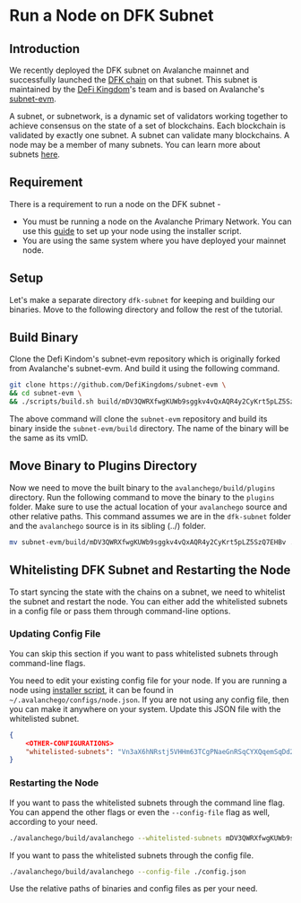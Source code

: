 # Run a Node on DFK Subnet

## Introduction

We recently deployed the DFK subnet on Avalanche mainnet and successfully launched the [DFK chain](https://subnets.avax.network/defi-kingdoms/dfk-chain/explorer) on that subnet. This subnet is maintained by the [DeFi Kingdom](https://defikingdoms.com/)'s team and is based on Avalanche's [subnet-evm](https://github.com/ava-labs/subnet-evm).

A subnet, or subnetwork, is a dynamic set of validators working together to achieve consensus on the state of a set of blockchains. Each blockchain is validated by exactly one subnet. A subnet can validate many blockchains. A node may be a member of many subnets. You can learn more about subnets [here](../subnets/README.md).

## Requirement

There is a requirement to run a node on the DFK subnet - 

* You must be running a node on the Avalanche Primary Network. You can use this [guide](../../nodes-and-staking/set-up-node-with-installer) to set up your node using the installer script.
* You are using the same system where you have deployed your mainnet node.

## Setup

Let's make a separate directory `dfk-subnet` for keeping and building our binaries. Move to the following directory and follow the rest of the tutorial.

## Build Binary

Clone the Defi Kindom's subnet-evm repository which is originally forked from Avalanche's subnet-evm. And build it using the following command.

```bash
git clone https://github.com/DefiKingdoms/subnet-evm \
&& cd subnet-evm \
&& ./scripts/build.sh build/mDV3QWRXfwgKUWb9sggkv4vQxAQR4y2CyKrt5pLZ5SzQ7EHBv
```

The above command will clone the `subnet-evm` repository and build its binary inside the `subnet-evm/build` directory. The name of the binary will be the same as its vmID.

## Move Binary to Plugins Directory

Now we need to move the built binary to the `avalanchego/build/plugins` directory. Run the following command to move the binary to the `plugins` folder. Make sure to use the actual location of your `avalanchego` source and other relative paths. This command assumes we are in the `dfk-subnet` folder and the `avalanchego` source is in its sibling (.\./) folder.

```bash
mv subnet-evm/build/mDV3QWRXfwgKUWb9sggkv4vQxAQR4y2CyKrt5pLZ5SzQ7EHBv ../avalanchego/build/plugins/
```

## Whitelisting DFK Subnet and Restarting the Node

To start syncing the state with the chains on a subnet, we need to whitelist the subnet and restart the node. You can either add the whitelisted subnets in a config file or pass them through command-line options.

### Updating Config File

You can skip this section if you want to pass whitelisted subnets through command-line flags.

You need to edit your existing config file for your node. If you are running a node using [installer script](../../nodes-and-staking/set-up-node-with-installer), it can be found in `~/.avalanchego/configs/node.json`. If you are not using any config file, then you can make it anywhere on your system. Update this JSON file with the whitelisted subnet. 

```json
{
    <OTHER-CONFIGURATIONS>
    "whitelisted-subnets": "Vn3aX6hNRstj5VHHm63TCgPNaeGnRSqCYXQqemSqDd2TQH4qJ"
}
```

### Restarting the Node

If you want to pass the whitelisted subnets through the command line flag. You can append the other flags or even the `--config-file` flag as well, according to your need.

```bash
./avalanchego/build/avalanchego --whitelisted-subnets mDV3QWRXfwgKUWb9sggkv4vQxAQR4y2CyKrt5pLZ5SzQ7EHBv
```

If you want to pass the whitelisted subnets through the config file.

```bash
./avalanchego/build/avalanchego --config-file ./config.json
```

Use the relative paths of binaries and config files as per your need.